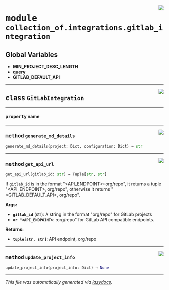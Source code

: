 <!-- markdownlint-disable -->

<a href="https://github.com/khulnasoft/collection-of-generator/blob/main/src/collection_of/integrations/gitlab_integration.py#L0"><img align="right" style="float:right;" src="https://img.shields.io/badge/-source-cccccc?style=flat-square"></a>

# <kbd>module</kbd> `collection_of.integrations.gitlab_integration`




**Global Variables**
---------------
- **MIN_PROJECT_DESC_LENGTH**
- **query**
- **GITLAB_DEFAULT_API**


---

<a href="https://github.com/khulnasoft/collection-of-generator/blob/main/src/collection_of/integrations/gitlab_integration.py#L55"><img align="right" style="float:right;" src="https://img.shields.io/badge/-source-cccccc?style=flat-square"></a>

## <kbd>class</kbd> `GitLabIntegration`





---

#### <kbd>property</kbd> name







---

<a href="https://github.com/khulnasoft/collection-of-generator/blob/main/src/collection_of/integrations/gitlab_integration.py#L191"><img align="right" style="float:right;" src="https://img.shields.io/badge/-source-cccccc?style=flat-square"></a>

### <kbd>method</kbd> `generate_md_details`

```python
generate_md_details(project: Dict, configuration: Dict) → str
```





---

<a href="https://github.com/khulnasoft/collection-of-generator/blob/main/src/collection_of/integrations/gitlab_integration.py#L60"><img align="right" style="float:right;" src="https://img.shields.io/badge/-source-cccccc?style=flat-square"></a>

### <kbd>method</kbd> `get_api_url`

```python
get_api_url(gitlab_id: str) → Tuple[str, str]
```

If `gitlab_id` is in the format "<API_ENDPOINT>::org/repo", it returns a tuple "<API_ENDPOINT>, org/repo", otherwise it returns "<GITLAB_DEFAULT_API>, org/repo". 



**Args:**
 
 - <b>`gitlab_id`</b> (str):  A string in the format "org/repo" for GitLab projects 
 - <b>`or "<API_ENDPOINT>`</b>: :org/repo" for GitLab API compatible endpoints. 



**Returns:**
 
 - <b>`tuple[str, str]`</b>:  API endpoint, org/repo 

---

<a href="https://github.com/khulnasoft/collection-of-generator/blob/main/src/collection_of/integrations/gitlab_integration.py#L77"><img align="right" style="float:right;" src="https://img.shields.io/badge/-source-cccccc?style=flat-square"></a>

### <kbd>method</kbd> `update_project_info`

```python
update_project_info(project_info: Dict) → None
```








---

_This file was automatically generated via [lazydocs](https://github.com/khulnasoft/lazydocs)._
